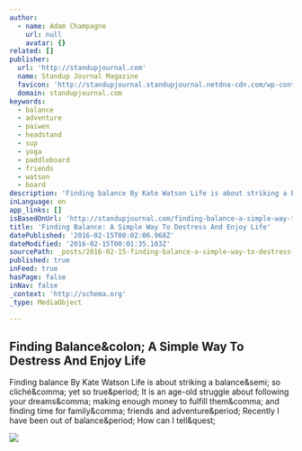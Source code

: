 ```yaml
---
author:
  - name: Adam Champagne
    url: null
    avatar: {}
related: []
publisher:
  url: 'http://standupjournal.com'
  name: Standup Journal Magazine
  favicon: 'http://standupjournal.standupjournal.netdna-cdn.com/wp-content/uploads/2015/08/cropped-logo-square11-192x192.png'
  domain: standupjournal.com
keywords:
  - balance
  - adventure
  - paiwen
  - headstand
  - sup
  - yoga
  - paddleboard
  - friends
  - watson
  - board
description: 'Finding balance By Kate Watson Life is about striking a balance; so cliché, yet so true. It is an age-old struggle about following your dreams, making enough money to fulfill them, and finding time for family, friends and adventure. Recently I have been out of balance. How can I tell?'
inLanguage: en
app_links: []
isBasedOnUrl: 'http://standupjournal.com/finding-balance-a-simple-way-to-destress-and-enjoy-life/'
title: 'Finding Balance: A Simple Way To Destress And Enjoy Life'
datePublished: '2016-02-15T00:02:06.968Z'
dateModified: '2016-02-15T00:01:35.103Z'
sourcePath: _posts/2016-02-15-finding-balance-a-simple-way-to-destress-and-enjoy-life.md
published: true
inFeed: true
hasPage: false
inNav: false
_context: 'http://schema.org'
_type: MediaObject

---
```

<article style=""><h1>Finding Balance&amp;colon; A Simple Way To Destress And Enjoy Life</h1><p>Finding balance By Kate Watson Life is about striking a balance&amp;semi; so cliché&amp;comma; yet so true&amp;period; It is an age-old struggle about following your dreams&amp;comma; making enough money to fulfill them&amp;comma; and finding time for family&amp;comma; friends and adventure&amp;period; Recently I have been out of balance&amp;period; How can I tell&amp;quest;</p><img src="http://standupjournal.standupjournal.netdna-cdn.com/wp-content/uploads/2015/07/FullSizeRender.jpg" /></article>
